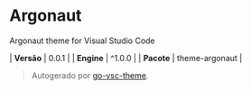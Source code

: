 # Argonaut

Argonaut theme for Visual Studio Code

| **Versão** | 0.0.1 |
| **Engine** | ^1.0.0 |
| **Pacote** | theme-argonaut |

> Autogerado por [go-vsc-theme](https://github.com/natalbu/go-vsc-theme).
